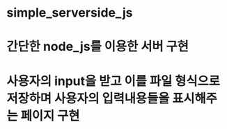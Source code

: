 # simple_serverside_js
<h1>간단한 node_js를 이용한 서버 구현<h1>
<p>
    사용자의 input을 받고 이를 파일 형식으로 저장하며
    사용자의 입력내용들을 표시해주는 페이지 구현
</p>


